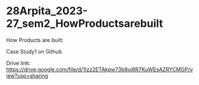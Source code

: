# 28Arpita_2023-27_sem2_HowProductsarebuilt
How Products are built:

Case Study1 on Github

Drive link: https://drive.google.com/file/d/1Izz2ETAkpw73b8uj8R7KuWEsAZRYCMGP/view?usp=sharing
